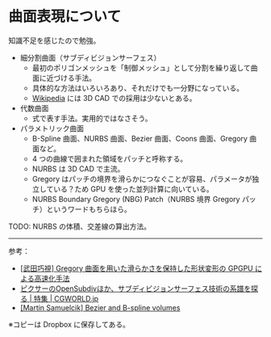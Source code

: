 # 曲面表現について
知識不足を感じたので勉強。
- 細分割曲面（サブディビジョンサーフェス）
    - 最初のポリゴンメッシュを「制御メッシュ」として分割を繰り返して曲面に近づける手法。
    - 具体的な方法はいろいろあり、それだけでも一分野になっている。
    - [Wikipedia](https://ja.wikipedia.org/wiki/%E3%82%B5%E3%83%96%E3%83%87%E3%82%A3%E3%83%93%E3%82%B8%E3%83%A7%E3%83%B3%E3%82%B5%E3%83%BC%E3%83%95%E3%82%A7%E3%82%B9) には 3D CAD での採用は少ないとある。
- 代数曲面
    - 式で表す手法。実用的ではなさそう。
- パラメトリック曲面
    - B-Spline 曲面、NURBS 曲面、Bezier 曲面、Coons 曲面、Gregory 曲面など。
    - 4 つの曲線で囲まれた領域をパッチと呼称する。
    - NURBS は 3D CAD で主流。
    - Gregory はパッチの境界を滑らかにつなぐことが容易、パラメータが独立している？ため GPU を使った並列計算に向いている。
    - NURBS Boundary Gregory (NBG) Patch（NURBS 境界 Gregory パッチ）というワードもちらほら。
    
TODO: NURBS の体積、交差線の算出方法。

---

参考：
- [[武田巧視] Gregory 曲面を用いた滑らかさを保持した形状変形の GPGPU による高速化手法
](https://gamescience.jp/2008/Paper/Takeda_2008.pdf)
- [ピクサーのOpenSubdivほか、サブディビジョンサーフェス技術の系譜を探る | 特集 | CGWORLD.jp](https://cgworld.jp/feature/201511-tremdsofsubdiv.html)
- [[Martin Samuelcik] Bezier and B-spline volumes](http://www.sccg.sk/~samuelcik/files/dissertation_project_2005.pdf)

※コピーは Dropbox に保存してある。